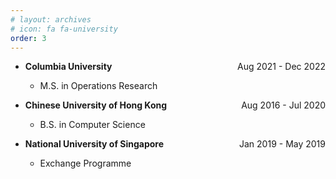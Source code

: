 ```yaml
---
# layout: archives
# icon: fa fa-university
order: 3
---
```


<ul>
  <li><p style="text-align:left;"><b>Columbia University</b><span style="float:right;">Aug 2021 - Dec 2022</span></p></li>
  <ul><li>M.S. in Operations Research</li></ul>
  <p></p><p></p><p></p>
  <li><p style="text-align:left;"><b>Chinese University of Hong Kong</b><span style="float:right;">Aug 2016 - Jul 2020</span></p></li>
  <ul><li>B.S. in Computer Science</li></ul>
  <p></p><p></p><p></p>
  <li><p style="text-align:left;"><b>National University of Singapore</b><span style="float:right;">Jan 2019 - May 2019</span></p></li>
  <ul><li>Exchange Programme</li></ul>
</ul>